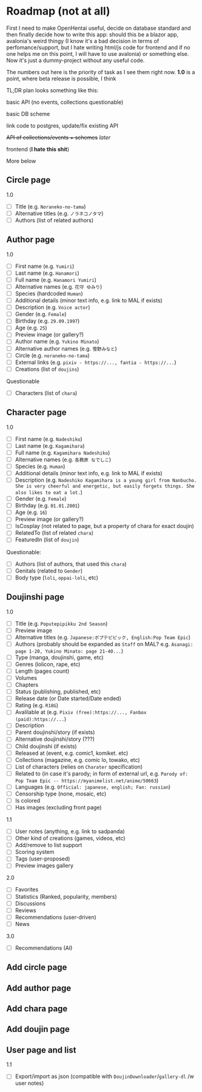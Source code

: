 # Roadmap (not at all)

First I need to make OpenHentai useful, decide on database standard and then finally decide how to write this app: should this be a blazor app, avalonia's weird thingy (I know it's a bad decision in terms of perfomance/support, but I hate writing html/js code for frontend and if no one helps me on this point, I will have to use avalonia) or something else.
Now it's just a dummy-project without any useful code. 

The numbers out here is the priority of task as I see them right now. **1.0** is a point, where beta release is possible, I think

TL;DR plan looks something like this:

basic API (no events, collections questionable)

basic DB scheme

link code to postgres, update/fix existing API

~~API of collections/events + schemes~~ *later*

frontend (**I hate this shit**)

More below

## Circle page

1.0

- [ ] Title (e.g. `Noraneko-no-tama`)
- [ ] Alternative titles (e.g. `ノラネコノタマ`)
- [ ] Authors (list of related authors)

## Author page

1.0

- [ ] First name (e.g. `Yumiri`)
- [ ] Last name (e.g. `Hanamori`)
- [ ] Full name (e.g. `Hanamori Yumiri`)
- [ ] Alternative names (e.g. `花守 ゆみり`)
- [ ] Species (hardcoded `Human`)
- [ ] Additional details (minor text info, e.g. link to MAL if exists)
- [ ] Description (e.g. `Voice actor`)
- [ ] Gender (e.g. `Female`)
- [ ] Birthday (e.g. `29.09.1997`)
- [ ] Age (e.g. `25`)
- [ ] Preview image (or gallery?)
- [ ] Author name (e.g. `Yukino Minato`)
- [ ] Alternative author names (e.g. `雪野みなと`)
- [ ] Circle (e.g. `noraneko-no-tama`)
- [ ] External links (e.g. `pixiv - https://..., fantia - https://...`)
- [ ] Creations (list of `doujins`)

Questionable

- [ ] Characters (list of `chara`)

## Character page

1.0

- [ ] First name (e.g. `Nadeshiko`)
- [ ] Last name (e.g. `Kagamihara`)
- [ ] Full name (e.g. `Kagamihara Nadeshiko`)
- [ ] Alternative names (e.g. `各務原 なでしこ`)
- [ ] Species (e.g. `Human`)
- [ ] Additional details (minor text info, e.g. link to MAL if exists)
- [ ] Description (e.g. `Nadeshiko Kagamihara is a young girl from Nanbucho. She is very cheerful and energetic, but easily forgets things. She also likes to eat a lot.`)
- [ ] Gender (e.g. `Female`)
- [ ] Birthday (e.g. `01.01.2001`)
- [ ] Age (e.g. `16`)
- [ ] Preview image (or gallery?)
- [ ] IsCosplay (not related to page, but a property of chara for exact doujin)
- [ ] RelatedTo (list of related `chara`)
- [ ] FeaturedIn (list of `doujin`)

Questionable:

- [ ] Authors (list of authors, that used this `chara`)
- [ ] Genitals (related to `Gender`)
- [ ] Body type (`loli`, `oppai-loli`, etc)

## Doujinshi page

1.0

- [ ] Title (e.g. `Poputepipikku 2nd Season`)
- [ ] Preview image
- [ ] Alternative titles (e.g. `Japanese:ポプテピピック, English:Pop Team Epic`)
- [ ] Authors (probably should be expanded as `Staff` on MAL? e.g. `Asanagi: page 1-20, Yukino Minato: page 21-40...`)
- [ ] Type (manga, doujinshi, game, etc)
- [ ] Genres (lolicon, rape, etc)
- [ ] Length (pages count)
- [ ] Volumes
- [ ] Chapters
- [ ] Status (publishing, published, etc)
- [ ] Release date (or Date started/Date ended)
- [ ] Rating (e.g. `R18G`)
- [ ] Avalilable at (e.g. `Pixiv (free):https://..., Fanbox (paid):https://...`)
- [ ] Description
- [ ] Parent doujinshi/story (if exists)
- [ ] Alternative doujinshi/story (???)
- [ ] Child doujinshi (if exists)
- [ ] Released at (event, e.g. comic1, komiket. etc)
- [ ] Collections (magazine, e.g. comic lo, towako, etc)
- [ ] List of characters (relies on `Charater` specification)
- [ ] Related to (in case it's parody; in form of external url, e.g. `Parody of: Pop Team Epic -- https://myanimelist.net/anime/50663`)
- [ ] Languages (e.g. `Official: japanese, english; Fan: russian`)
- [ ] Censorship type (none, mosaic, etc)
- [ ] Is colored
- [ ] Has images (excluding front page)

1.1

- [ ] User notes (anything, e.g. link to sadpanda)
- [ ] Other kind of creations (games, videos, etc)
- [ ] Add/remove to list support
- [ ] Scoring system
- [ ] Tags (user-proposed)
- [ ] Preview images gallery

2.0

- [ ] Favorites
- [ ] Statistics (Ranked, popularity, members)
- [ ] Discussions
- [ ] Reviews
- [ ] Recommendations (user-driven)
- [ ] News

3.0

- [ ] Recommendations (AI)

## Add circle page

## Add author page

## Add chara page

## Add doujin page

## User page and list

1.1

- [ ] Export/import as json (compatible with `DoujinDownloader`/`gallery-dl` /w user notes)

